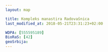 ```yaml
---
layout: map

title: Kompleks manastira Radovašnica
last_modified_at: 2018-05-21T23:31:23+02:00

WDPA: [555595189]
BioRaS: [42]
geoSrbija:
---
```

